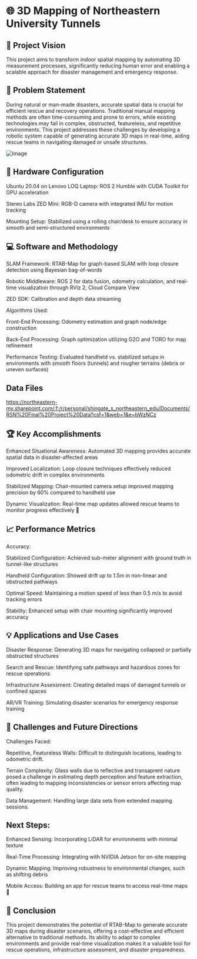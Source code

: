 # 🌐 3D Mapping of Northeastern University Tunnels

## 🌟 Project Vision
This project aims to transform indoor spatial mapping by automating 3D measurement processes, significantly reducing human error and enabling a scalable approach for disaster management and emergency response.

## 📝 Problem Statement
During natural or man-made disasters, accurate spatial data is crucial for efficient rescue and recovery operations. Traditional manual mapping methods are often time-consuming and prone to errors, while existing technologies may fail in complex, obstructed,  featureless, and repetitive environments. This project addresses these challenges by developing a robotic system capable of generating accurate 3D maps in real-time, aiding rescue teams in navigating damaged or unsafe structures.

![Image](https://github.com/user-attachments/assets/b21579e8-95c9-4556-a323-53333fe224e8)

## 🔧 Hardware Configuration
Ubuntu 20.04 on Lenovo LOQ Laptop: ROS 2 Humble with CUDA Toolkit for GPU acceleration

Stereo Labs ZED Mini: RGB-D camera with integrated IMU for motion tracking

Mounting Setup: Stabilized using a rolling chair/desk to ensure accuracy in smooth and semi-structured environments

## 💻 Software and Methodology
SLAM Framework: RTAB-Map for graph-based SLAM with loop closure detection using Bayesian bag-of-words

Robotic Middleware: ROS 2 for data fusion, odometry calculation, and real-time visualization through RViz 2, Cloud Compare View

ZED SDK: Calibration and depth data streaming

Algorithms Used:

Front-End Processing: Odometry estimation and graph node/edge construction

Back-End Processing: Graph optimization utilizing G2O and TORO for map refinement

Performance Testing: Evaluated handheld vs. stabilized setups in environments with smooth floors (tunnels) and rougher terrains (debris or uneven surfaces)

## Data Files
https://northeastern-my.sharepoint.com/:f:/r/personal/shingate_s_northeastern_edu/Documents/RSN%20Final%20Project%20Data?csf=1&web=1&e=bWzNCz

## 🏆 Key Accomplishments
Enhanced Situational Awareness: Automated 3D mapping provides accurate spatial data in disaster-affected areas

Improved Localization: Loop closure techniques effectively reduced odometric drift in complex environments

Stabilized Mapping: Chair-mounted camera setup improved mapping precision by 60% compared to handheld use

Dynamic Visualization: Real-time map updates allowed rescue teams to monitor progress effectively 📡

## 📈 Performance Metrics
Accuracy:

Stabilized Configuration: Achieved sub-meter alignment with ground truth in tunnel-like structures

Handheld Configuration: Showed drift up to 1.5m in non-linear and obstructed pathways

Optimal Speed: Maintaining a motion speed of less than 0.5 m/s to avoid tracking errors

Stability: Enhanced setup with chair mounting significantly improved accuracy

## 💡 Applications and Use Cases
Disaster Response: Generating 3D maps for navigating collapsed or partially obstructed structures

Search and Rescue: Identifying safe pathways and hazardous zones for rescue operations

Infrastructure Assessment: Creating detailed maps of damaged tunnels or confined spaces

AR/VR Training: Simulating disaster scenarios for emergency response training

## 🚀 Challenges and Future Directions
Challenges Faced:

Repetitive, Featureless Walls: Difficult to distinguish locations, leading to odometric drift.

Terrain Complexity: Glass walls due to reflective and transaprent nature posed a challenge in estimating depth perception and feature extraction, often leading to mapping inconsistencies or sensor errors affecting map quality.

Data Management: Handling large data sets from extended mapping sessions.

## Next Steps:

Enhanced Sensing: Incorporating LiDAR for environments with minimal texture

Real-Time Processing: Integrating with NVIDIA Jetson for on-site mapping

Dynamic Mapping: Improving robustness to environmental changes, such as shifting debris

Mobile Access: Building an app for rescue teams to access real-time maps 📱

## 📌 Conclusion
This project demonstrates the potential of RTAB-Map to generate accurate 3D maps during disaster scenarios, offering a cost-effective and efficient alternative to traditional methods. Its ability to adapt to complex environments and provide real-time visualization makes it a valuable tool for rescue operations, infrastructure assessment, and disaster preparedness.
